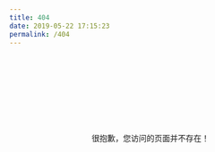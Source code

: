 ```yaml
---
title: 404
date: 2019-05-22 17:15:23
permalink: /404
---
```

<style>
    /* .404{
        line-height: 100px;
        position: absolute;
        top: 50%;
        background-color: green;
    } */
    .center{
        text-align: center;
    }
    .box{
        width: 100%;
        line-height: 300px;
        /* position: absolute; */
        top: 50%;
        /* background-color: green;  */
    }
</style>

<div class='box'>
    <p class='center'>很抱歉，您访问的页面并不存在！</p>
</div>
